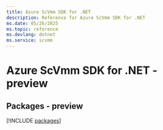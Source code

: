 ```yaml
---
title: Azure ScVmm SDK for .NET
description: Reference for Azure ScVmm SDK for .NET
ms.date: 05/26/2025
ms.topic: reference
ms.devlang: dotnet
ms.service: scvmm
---
```

# Azure ScVmm SDK for .NET - preview
## Packages - preview
[!INCLUDE [packages](scvmm-index.md)]